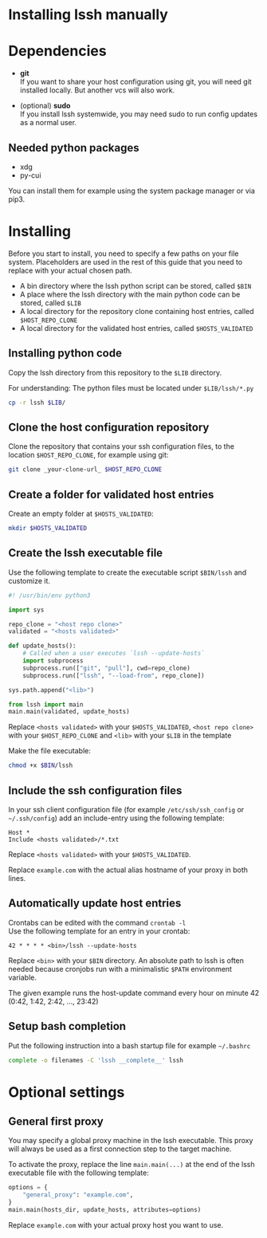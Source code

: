 # Installing lssh manually

# Dependencies

- **git**  
  If you want to share your host configuration using git, you will need git installed locally. But another vcs will also work.

- (optional) **sudo**  
  If you install lssh systemwide, you may need sudo to run config updates as a normal user.

## Needed python packages

- xdg
- py-cui

You can install them for example using the system package manager or via pip3.

# Installing

Before you start to install, you need to specify a few paths on your file system.
Placeholders are used in the rest of this guide that you need to replace with your actual chosen path.

- A bin directory where the lssh python script can be stored, called `$BIN`
- A place where the lssh directory with the main python code can be stored, called `$LIB`
- A local directory for the repository clone containing host entries, called `$HOST_REPO_CLONE`
- A local directory for the validated host entries, called `$HOSTS_VALIDATED`

## Installing python code

Copy the lssh directory from this repository to the `$LIB` directory.

For understanding: The python files must be located under `$LIB/lssh/*.py`

```bash
cp -r lssh $LIB/
```

## Clone the host configuration repository

Clone the repository that contains your ssh configuration files, to the location `$HOST_REPO_CLONE`, for example using git:

```bash
git clone _your-clone-url_ $HOST_REPO_CLONE
```

## Create a folder for validated host entries

Create an empty folder at `$HOSTS_VALIDATED`:

```bash
mkdir $HOSTS_VALIDATED
```

## Create the lssh executable file

Use the following template to create the executable script `$BIN/lssh` and customize it.

```python
#! /usr/bin/env python3

import sys

repo_clone = "<host repo clone>"
validated = "<hosts validated>"

def update_hosts():
    # Called when a user executes `lssh --update-hosts`
    import subprocess
    subprocess.run(["git", "pull"], cwd=repo_clone)
    subprocess.run(["lssh", "--load-from", repo_clone])

sys.path.append("<lib>")

from lssh import main
main.main(validated, update_hosts)
```

Replace `<hosts validated>` with your `$HOSTS_VALIDATED`, `<host repo clone>` with your `$HOST_REPO_CLONE` and `<lib>` with your `$LIB` in the template

Make the file executable:

```bash
chmod +x $BIN/lssh
```

## Include the ssh configuration files

In your ssh client configuration file (for example `/etc/ssh/ssh_config` or `~/.ssh/config`) add an include-entry using the following template:

```
Host *
Include <hosts validated>/*.txt
```

Replace `<hosts validated>` with your `$HOSTS_VALIDATED`.

Replace `example.com` with the actual alias hostname of your proxy in both lines.

## Automatically update host entries

Crontabs can be edited with the command `crontab -l`  
Use the following template for an entry in your crontab:

```
42 * * * * <bin>/lssh --update-hosts
```

Replace `<bin>` with your `$BIN` directory. An absolute path to lssh is often needed because cronjobs run with a minimalistic `$PATH` environment variable.

The given example runs the host-update command every hour on minute 42 (0:42, 1:42, 2:42, ..., 23:42)

## Setup bash completion

Put the following instruction into a bash startup file for example `~/.bashrc`

```bash
complete -o filenames -C 'lssh __complete__' lssh
```

# Optional settings

## General first proxy

You may specify a global proxy machine in the lssh executable. This proxy will always be used as a first connection step to the target machine.

To activate the proxy, replace the line `main.main(...)` at the end of the lssh executable file with the following template:

```python
options = {
    "general_proxy": "example.com",
}
main.main(hosts_dir, update_hosts, attributes=options)
```

Replace `example.com` with your actual proxy host you want to use.
